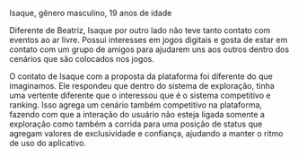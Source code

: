 Isaque, gênero masculino, 19 anos de idade

Diferente de Beatriz, Isaque por outro lado não teve tanto contato com eventos ao ar livre.        Possui interesses em jogos digitais e gosta de estar em contato com um grupo de amigos para ajudarem uns aos outros dentro dos cenários que são colocados nos jogos.

O contato de Isaque com a proposta da plataforma foi diferente do que imaginamos. Ele respondeu que dentro do sistema de exploração, tinha uma vertente diferente que o interessou que é o sistema competitivo e ranking. Isso agrega um cenário também competitivo na plataforma, fazendo com que a interação do usuário não esteja ligada somente a exploração como também a corrida para uma posição de status que agregam valores de exclusividade e confiança, ajudando a manter o ritmo de uso do aplicativo.
